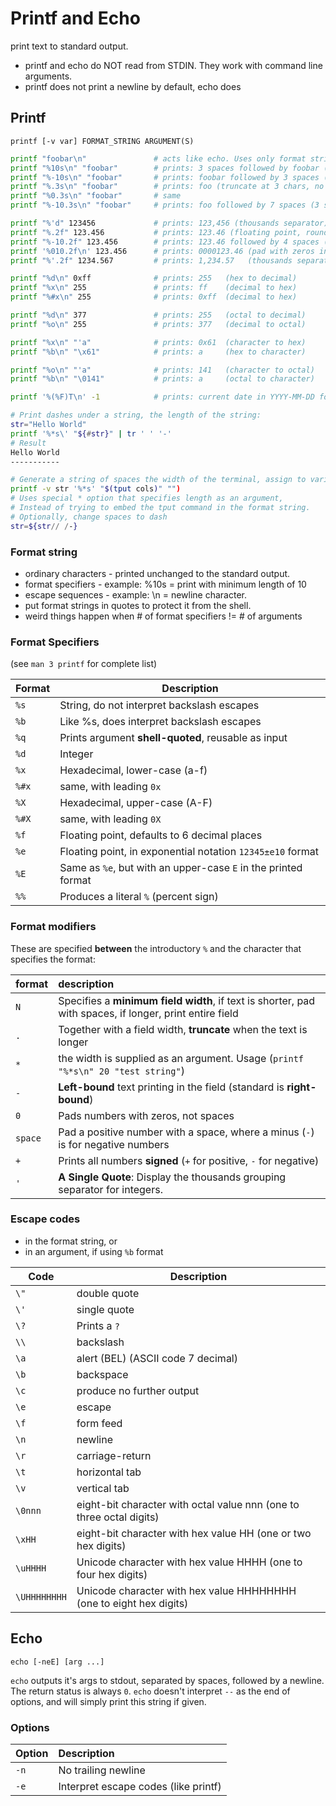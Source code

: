 # Printf and Echo

print text to standard output.

- printf and echo do NOT read from STDIN. They work with command line arguments.
- printf does not print a newline by default, echo does

## Printf
`printf [-v var] FORMAT_STRING ARGUMENT(S)`

```bash
printf "foobar\n"               # acts like echo. Uses only format string, no additional arguments
printf "%10s\n" "foobar"        # prints: 3 spaces followed by foobar (10 chars, right justified)
printf "%-10s\n" "foobar"       # prints: foobar followed by 3 spaces (10 chars, left justified)
printf "%.3s\n" "foobar"        # prints: foo (truncate at 3 chars, no padding)
printf "%0.3s\n" "foobar"       # same
printf "%-10.3s\n" "foobar"     # prints: foo followed by 7 spaces (3 string chars + 7 space = 10 chars total)

printf "%'d" 123456             # prints: 123,456 (thousands separator)
printf "%.2f" 123.456           # prints: 123.46 (floating point, rounds to 2 deciaml places)
printf "%-10.2f" 123.456        # prints: 123.46 followed by 4 spaces (10 chars, left justified)
printf '%010.2f\n' 123.456      # prints: 0000123.46 (pad with zeros instead of spaces)
printf "%'.2f" 1234.567         # prints: 1,234.57   (thousands separator, rounds to 2 decimal places)

printf "%d\n" 0xff              # prints: 255   (hex to decimal)
printf "%x\n" 255               # prints: ff    (decimal to hex)
printf "%#x\n" 255              # prints: 0xff  (decimal to hex)

printf "%d\n" 377               # prints: 255   (octal to decimal)
printf "%o\n" 255               # prints: 377   (decimal to octal)

printf "%x\n" "'a"              # prints: 0x61  (character to hex)
printf "%b\n" "\x61"            # prints: a     (hex to character)

printf "%o\n" "'a"              # prints: 141   (character to octal)
printf "%b\n" "\0141"           # prints: a     (octal to character)

printf '%(%F)T\n' -1            # prints: current date in YYYY-MM-DD format (-1 denotes current time)

# Print dashes under a string, the length of the string:
str="Hello World"
printf '%*s\' "${#str}" | tr ' ' '-'
# Result
Hello World
-----------

# Generate a string of spaces the width of the terminal, assign to variable str
printf -v str '%*s' "$(tput cols)" "")
# Uses special * option that specifies length as an argument,
# Instead of trying to embed the tput command in the format string.
# Optionally, change spaces to dash
str=${str// /-}
```

### Format string

- ordinary characters - printed unchanged to the standard output.
- format specifiers - example: %10s = print with minimum length of 10
- escape sequences - example: \n = newline character.
- put format strings in quotes to protect it from the shell.
- weird things happen when # of format specifiers != # of arguments

### Format Specifiers
(see `man 3 printf` for complete list)

|Format|Description|
|---|---|
|`%s`|String, do not interpret backslash escapes|
|`%b`|Like %s, does interpret backslash escapes|
|`%q`|Prints argument **shell-quoted**, reusable as input|
|`%d`|Integer|
|`%x`|Hexadecimal, lower-case (a-f)|
|`%#x`|same, with leading `0x`|
|`%X`|Hexadecimal, upper-case (A-F)|
|`%#X`|same, with leading `0X`|
|`%f`|Floating point, defaults to 6 decimal places |
|`%e`|Floating point, in exponential notation `12345±e10` format|
|`%E`|Same as `%e`, but with an upper-case `E` in the printed format|
|`%%`|Produces a literal `%` (percent sign)|

### Format modifiers

These are specified **between** the introductory `%` and the character
that specifies the format:

| format | description |
|:---|:---|
| `N` | Specifies a **minimum field width**, if text is shorter, pad with spaces, if longer, print entire field |
| `.` | Together with a field width, **truncate** when the text is longer |
| `*` | the width is supplied as an argument. Usage (`printf "%*s\n" 20 "test string"`) |
| `-` | **Left-bound** text printing in the field (standard is **right-bound**) |
| `0` | Pads numbers with zeros, not spaces |
| `space` | Pad a positive number with a space, where a minus (`-`) is for negative numbers |
| `+` | Prints all numbers **signed** (`+` for positive, `-` for negative) |
| `'` | **A Single Quote**: Display the thousands grouping separator for integers. |

### Escape codes

- in the format string, or 
- in an argument, if using `%b` format

| Code           | Description  |
|----------------|--------------|
| `\"`           | double quote |
| `\'`           | single quote |
| `\?`           | Prints a `?` |
| `\\`           | backslash    |
| `\a`           | alert (BEL) (ASCII code 7 decimal) |
| `\b`           | backspace |
| `\c`           | produce no further output |
| `\e`           | escape |
| `\f`           | form feed |
| `\n`           | newline |
| `\r`           | carriage-return |
| `\t`           | horizontal tab |
| `\v`           | vertical tab |
| `\0nnn`      | eight-bit character with octal value nnn (one to three octal digits)  |
| `\xHH`       | eight-bit character with hex value HH (one or two hex digits)  |
| `\uHHHH`     | Unicode character with hex value HHHH (one to four hex digits)      |
| `\UHHHHHHHH` | Unicode character with hex value HHHHHHHH (one to eight hex digits) |


## Echo

    echo [-neE] [arg ...]

`echo` outputs it's args to stdout, separated by spaces, followed by a
newline. The return status is always `0`. `echo` doesn't interpret `--`
as the end of options, and will simply print this string if given.

### Options

| Option | Description |
|:-------|:------------|
| `-n`   | No trailing newline |
| `-e`   | Interpret escape codes (like printf) |

